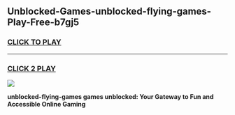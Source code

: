 
## Unblocked-Games-unblocked-flying-games-Play-Free-b7gj5
<h3>
<a href="https://premium76.site?title=unblocked-flying-games&ref=22A">CLICK TO PLAY</a></h3>
<hr>

<h3>
<a href="https://premium76.site?title=unblocked-flying-games&ref=22A">CLICK 2 PLAY</a>
  
</h3>

<a href="https://premium76.site?title=unblocked-flying-games&ref=22A"><img src="https://clearcache.store/games.png"></a>


**unblocked-flying-games games unblocked: Your Gateway to Fun and Accessible Online Gaming**
